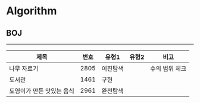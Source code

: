 # Algorithm

## BOJ

---

| 제목                      | 번호 | 유형1    | 유형2 | 비고           |
| ------------------------- | ---- | -------- | ----- | -------------- |
| 나무 자르기               | 2805 | 이진탐색 |       | 수의 범위 체크 |
| 도서관                    | 1461 | 구현     |       |                |
| 도영이가 만든 맛있는 음식 | 2961 | 완전탐색 |       |                |

